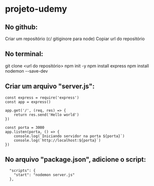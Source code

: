 # projeto-udemy

## No github:
Criar um repositório (c/ gitiginore para node)
Copiar url do repositório

## No terminal:
git clone <url do repositório>
npm init -y
npm install express
npm install nodemon --save-dev

## Criar um arquivo "server.js": 
````
const express = require('express')
const app = express()

app.get('/', (req, res) => {
    return res.send('Hello world')
})

const porta = 3000
app.listen(porta, () => {
    console.log(`Iniciando servidor na porta ${porta}`)
    console.log(`http://localhost:${porta}`)  
})
````

## No arquivo "package.json", adicione o script:
````
  "scripts": {
    "start": "nodemon server.js"
  },
````

## 